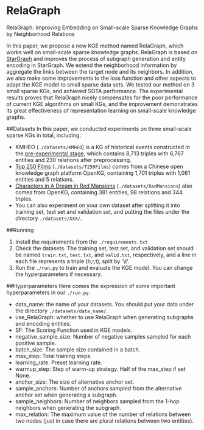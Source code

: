 # RelaGraph
RelaGraph: Improving Embedding on Small-scale Sparse Knowledge Graphs by Neighborhood Relations

In this paper, we propose a new KGE method named RelaGraph, which works well on small-scale sparse knowledge graphs. RelaGraph is based on [StarGraph](https://arxiv.org/abs/2205.14209) and improves the process of subgraph generation and entity encoding in StarGraph. We extend the neighborhood information by aggregate the links between the target node and its neighbors. In addition, we also make some improvements to the loss function and other aspects to adapt the KGE model to small sparse data sets. We tested our method on 3 small sparse KGs, and achieved SOTA performance. The experimental results proves that RelaGraph nicely compensates for the poor performance of current KGE algorithms on small KGs, and the improvement demonstrates its great effectiveness of representation learning on small-scale knowledge graphs.

##Datasets
In this paper, we conducted experiments on three small-scale sparse KGs in total, including:  
+ KMHEO (`./datasets/KMHEO`) is a KG of historical events constructed in the [pre-experimental stage](https://kns.cnki.net/kcms/detail/11.1762.g3.20201229.1835.008.html), which contains 8,713 triples with 6,767 entities and 230 relations after preprocessing.  
+ [Top 250 Films](http://www.openkg.cn/dataset/top250film) (`./datasets/T250Films`) comes from a Chinese open knowledge graph platform OpenKG, containing 1,701 triples with 1,061 entities and 5 relations.  
+ [Characters in A Dream in Red Mansions](http://www.openkg.cn/dataset/the-dream-of-the-red-chamber-main) (`./datasets/RedMansions`) also comes from OpenKG, containing 381 entities, 98 relations and 344 triples.  
+ You can also experiment on your own dataset after splitting it into training set, test set and validation set, and putting the files under the directory `./datasets/XXX/`.

##Running
1. Install the requirements from the `./requirements.txt`
2. Check the datasets. The training set, test set, and validation set should be named `train.txt`, `test.txt`, and `valid.txt`, respectively, and a line in each file represents a triple (h,r,t), split by '\t'.
3. Run the `./run.py` to train and evaluate the KGE model. You can change the hyperparameters if necessary.

##Hyperparameters
Here comes the expression of some important hyperparameters in our `./run.py`.  
+ data\_name: the name of your datasets. You should put your data under the directory `./datasets/data_name/`.  
+ use_RelaGraph: whether to use RelaGraph when generating subgraphs and encoding entities.  
+ SF: The Scoring Function used in KGE models.  
+ negative\_sample\_size: Number of negative samples sampled for each positive sample.  
+ batch\_size: The sample size contained in a batch.  
+ max\_step: Total training steps.  
+ learning\_rate: Preset learning rate.  
+ warmup\_step: Step of warm-up strategy. Half of the max\_step if set None.  
+ anchor\_size: The size of alternative anchor set.  
+ sample\_anchors: Number of anchors sampled from the alternative anchor set when generating a subgraph.  
+ sample\_neighbors: Number of neighbors sampled from the 1-hop neighbors when generating the subgraph.  
+ max\_relation: The maximum value of the number of relations between two nodes (just in case there are plural relations between two entities).

